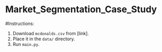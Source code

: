 # Market_Segmentation_Case_Study
#Instructions:
1. Download `mcdonalds.csv` from [link].
2. Place it in the `data/` directory.
3. Run `main.py`.
